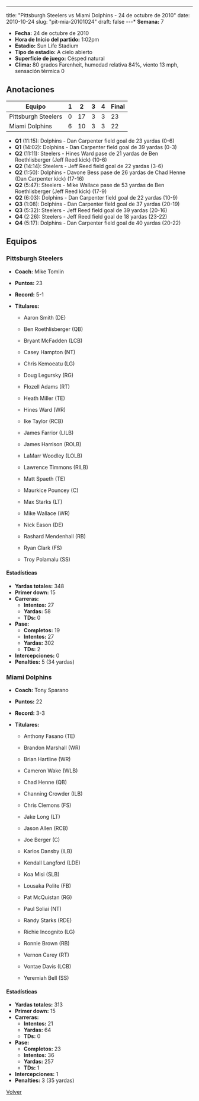 ---
title: "Pittsburgh Steelers vs Miami Dolphins - 24 de octubre de 2010"
date: 2010-10-24
slug: "pit-mia-20101024"
draft: false
---* **Semana:** 7
* **Fecha:** 24 de octubre de 2010
* **Hora de Inicio del partido:** 1:02pm
* **Estadio:** Sun Life Stadium
* **Tipo de estadio:** A cielo abierto
* **Superficie de juego:** Césped natural
* **Clima:** 80 grados Farenheit, humedad relativa 84%, viento 13 mph, sensación térmica 0




## Anotaciones
| Equipo | 1 | 2 | 3 | 4 | Final |
|--------|---|---|---|---|-------|
| Pittsburgh Steelers  | 0 | 17 | 3 | 3  | 23 |
| Miami Dolphins  | 6 | 10 | 3 | 3  | 22 |
* **Q1** (11:15): Dolphins - Dan Carpenter field goal de 23 yardas (0-6)
* **Q1** (14:02): Dolphins - Dan Carpenter field goal de 39 yardas (0-3)
* **Q2** (11:11): Steelers - Hines Ward pase de 21 yardas de Ben Roethlisberger (Jeff Reed kick) (10-6)
* **Q2** (14:14): Steelers - Jeff Reed field goal de 22 yardas (3-6)
* **Q2** (1:50): Dolphins - Davone Bess pase de 26 yardas de Chad Henne (Dan Carpenter kick) (17-16)
* **Q2** (5:47): Steelers - Mike Wallace pase de 53 yardas de Ben Roethlisberger (Jeff Reed kick) (17-9)
* **Q2** (6:03): Dolphins - Dan Carpenter field goal de 22 yardas (10-9)
* **Q3** (1:08): Dolphins - Dan Carpenter field goal de 37 yardas (20-19)
* **Q3** (5:32): Steelers - Jeff Reed field goal de 39 yardas (20-16)
* **Q4** (2:26): Steelers - Jeff Reed field goal de 18 yardas (23-22)
* **Q4** (5:17): Dolphins - Dan Carpenter field goal de 40 yardas (20-22)


## Equipos


### Pittsburgh Steelers
* **Coach:** Mike Tomlin
* **Puntos:** 23
* **Record:** 5-1
* **Titulares:** 

  * Aaron Smith (DE) 

  * Ben Roethlisberger (QB) 

  * Bryant McFadden (LCB) 

  * Casey Hampton (NT) 

  * Chris Kemoeatu (LG) 

  * Doug Legursky (RG) 

  * Flozell Adams (RT) 

  * Heath Miller (TE) 

  * Hines Ward (WR) 

  * Ike Taylor (RCB) 

  * James Farrior (LILB) 

  * James Harrison (ROLB) 

  * LaMarr Woodley (LOLB) 

  * Lawrence Timmons (RILB) 

  * Matt Spaeth (TE) 

  * Maurkice Pouncey (C) 

  * Max Starks (LT) 

  * Mike Wallace (WR) 

  * Nick Eason (DE) 

  * Rashard Mendenhall (RB) 

  * Ryan Clark (FS) 

  * Troy Polamalu (SS) 

#### Estadísticas
* **Yardas totales:** 348
* **Primer down:** 15
* **Carreras:**
  * **Intentos:** 27
  * **Yardas:** 58
  * **TDs:** 0
* **Pase:**
  * **Completos:** 19
  * **Intentos:** 27
  * **Yardas:** 302
  * **TDs:** 2
* **Intercepciones:** 0
* **Penalties:** 5 (34 yardas)

### Miami Dolphins
* **Coach:** Tony Sparano
* **Puntos:** 22
* **Record:** 3-3
* **Titulares:** 

  * Anthony Fasano (TE) 

  * Brandon Marshall (WR) 

  * Brian Hartline (WR) 

  * Cameron Wake (WLB) 

  * Chad Henne (QB) 

  * Channing Crowder (ILB) 

  * Chris Clemons (FS) 

  * Jake Long (LT) 

  * Jason Allen (RCB) 

  * Joe Berger (C) 

  * Karlos Dansby (ILB) 

  * Kendall Langford (LDE) 

  * Koa Misi (SLB) 

  * Lousaka Polite (FB) 

  * Pat McQuistan (RG) 

  * Paul Soliai (NT) 

  * Randy Starks (RDE) 

  * Richie Incognito (LG) 

  * Ronnie Brown (RB) 

  * Vernon Carey (RT) 

  * Vontae Davis (LCB) 

  * Yeremiah Bell (SS) 

#### Estadísticas
* **Yardas totales:** 313
* **Primer down:** 15
* **Carreras:**
  * **Intentos:** 21
  * **Yardas:** 64
  * **TDs:** 0
* **Pase:**
  * **Completos:** 23
  * **Intentos:** 36
  * **Yardas:** 257
  * **TDs:** 1
* **Intercepciones:** 1
* **Penalties:** 3 (35 yardas)


[Volver](/historia/2010)
